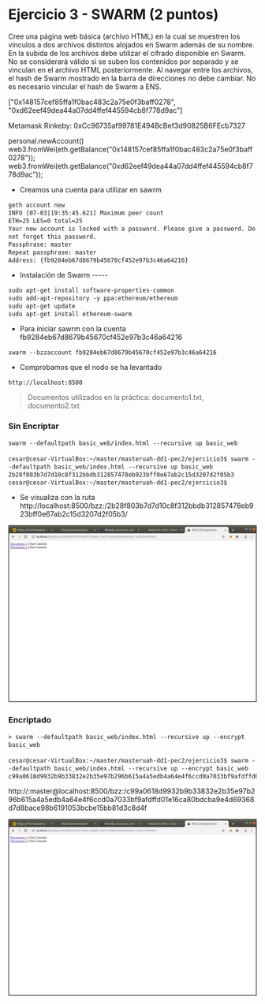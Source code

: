 # Ejercicio 3 - SWARM (2 puntos)
Cree una página web básica (archivo HTML) en la cual se muestren los vínculos a dos archivos distintos alojados en Swarm además de su nombre.
En la subida de los archivos debe utilizar el cifrado disponible en Swarm.
No se considerará válido si se suben los contenidos por separado y se vinculan en el archivo HTML posteriormente. Al navegar entre los archivos, el hash de Swarm mostrado en la barra de direcciones no debe cambiar.
No es necesario vincular el hash de Swarm a ENS.

["0x148157cef85ffa1f0bac483c2a75e0f3baff0278", "0xd62eef49dea44a07dd4ffef445594cb8f778d9ac"]

Metamask Rinkeby: 0xCc96735af99781E494BcBef3d90825B6FEcb7327

personal.newAccount()
web3.fromWei(eth.getBalance("0x148157cef85ffa1f0bac483c2a75e0f3baff0278"));
web3.fromWei(eth.getBalance("0xd62eef49dea44a07dd4ffef445594cb8f778d9ac")); 

- Creamos una cuenta para utilizar en sawrm
~~~~
geth account new
INFO [07-03|19:35:45.621] Maximum peer count                       ETH=25 LES=0 total=25
Your new account is locked with a password. Please give a password. Do not forget this password.
Passphrase: master
Repeat passphrase: master 
Address: {fb9284eb67d8679b45670cf452e97b3c46a64216}
~~~~

- Instalación de Swarm -----
~~~~
sudo apt-get install software-properties-common
sudo add-apt-repository -y ppa:ethereum/ethereum
sudo apt-get update
sudo apt-get install ethereum-swarm
~~~~

- Para iniciar sawrm con la cuenta fb9284eb67d8679b45670cf452e97b3c46a64216
~~~~
swarm --bzzaccount fb9284eb67d8679b45670cf452e97b3c46a64216
~~~~

- Comprobamos que el nodo se ha levantado
~~~~
http://localhost:8500
~~~~

> Documentos utilizados en la práctica: documento1.txt, documento2.txt

### Sin Encriptar
~~~~
swarm --defaultpath basic_web/index.html --recursive up basic_web

cesar@cesar-VirtualBox:~/master/masteruah-dd1-pec2/ejercicio3$ swarm --defaultpath basic_web/index.html --recursive up basic_web
2b28f803b7d7d10c8f312bbdb312857478eb923bff0e67ab2c15d3207d2f05b3
cesar@cesar-VirtualBox:~/master/masteruah-dd1-pec2/ejercicio3$
~~~~

- Se visualiza con la ruta
http://localhost:8500/bzz:/2b28f803b7d7d10c8f312bbdb312857478eb923bff0e67ab2c15d3207d2f05b3/

![Resultado](imagen1.png)

### Encriptado
~~~~
> swarm --defaultpath basic_web/index.html --recursive up --encrypt basic_web

cesar@cesar-VirtualBox:~/master/masteruah-dd1-pec2/ejercicio3$ swarm --defaultpath basic_web/index.html --recursive up --encrypt basic_web
c99a0618d9932b9b33832e2b35e97b296b615a4a5edb4a64e4f6ccd0a7033bf9afdffd01e16ca80bdcba9e4d69368d7d8bace98b6191053bcbe15bb81d3c8d4f
~~~~

http://:master@localhost:8500/bzz:/c99a0618d9932b9b33832e2b35e97b296b615a4a5edb4a64e4f6ccd0a7033bf9afdffd01e16ca80bdcba9e4d69368d7d8bace98b6191053bcbe15bb81d3c8d4f

![Resultado](imagen1.png)

